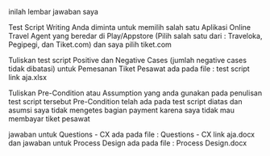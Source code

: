 inilah lembar jawaban saya

Test Script Writing
Anda diminta untuk memilih salah satu Aplikasi Online Travel Agent yang beredar di
Play/Appstore (Pilih salah satu dari : Traveloka, Pegipegi, dan Tiket.com) 
dan saya pilih tiket.com

Tuliskan test script Positive dan Negative Cases (jumlah negative cases tidak dibatasi)
untuk Pemesanan Tiket Pesawat 
ada pada file : test script link aja.xlsx

Tuliskan Pre-Condition atau Assumption yang anda gunakan pada penulisan test
script tersebut 
Pre-Condition telah ada pada test script diatas dan asumsi saya tidak mengetes bagian payment karena saya tidak mau membayar tiket pesawat

jawaban untuk Questions - CX ada pada file : Questions - CX link aja.docx
dan jawaban untuk Process Design ada pada file : Process Design.docx
